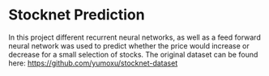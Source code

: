 # Stocknet Prediction
In this project different recurrent neural networks, as well as a feed forward neural network was used to predict whether the price would increase or decrease for a small selection of stocks.
The original dataset can be found here: https://github.com/yumoxu/stocknet-dataset
